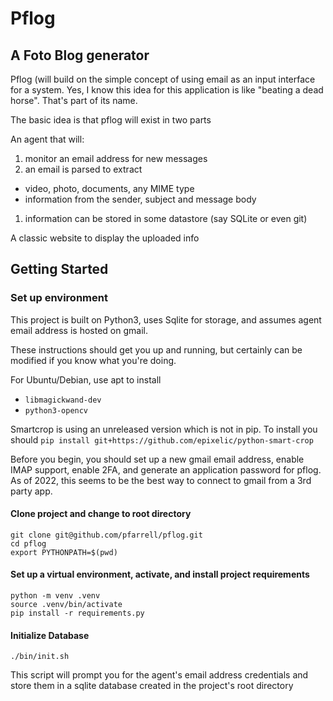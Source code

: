 # Pflog
## A Foto Blog generator

Pflog (will build on the simple concept of using email as an input interface for a system.
Yes, I know this idea for this application is like "beating a dead horse".  That's part of
its name.

The basic idea is that pflog will exist in two parts

An agent that will:
1. monitor an email address for new messages
1. an email is parsed to extract 
  * video, photo, documents, any MIME type
  * information from the sender, subject and message body
1. information can be stored in some datastore (say SQLite or even git)

A classic website to display the uploaded info

## Getting Started

### Set up environment
This project is built on Python3, uses Sqlite for storage, and assumes agent
email address is hosted on gmail.  

These instructions should get you up and running, but certainly can be 
modified if you know what you're doing.

For Ubuntu/Debian, use apt to install 
* `libmagickwand-dev`
* `python3-opencv`

Smartcrop is using an unreleased version which is not in pip.  To install you should
`pip install git+https://github.com/epixelic/python-smart-crop`

Before you begin, you should set up a new gmail email address, enable IMAP support, 
enable 2FA, and generate an application password for pflog. 
As of 2022, this seems to be the best way to connect to gmail from a 3rd party app.

#### Clone project and change to root directory
```
git clone git@github.com/pfarrell/pflog.git 
cd pflog
export PYTHONPATH=$(pwd)
```
#### Set up a virtual environment, activate, and install project requirements
```
python -m venv .venv
source .venv/bin/activate
pip install -r requirements.py
```
#### Initialize Database
```
./bin/init.sh
```
This script will prompt you for the agent's email address credentials and store them 
in a sqlite database created in the project's root directory
